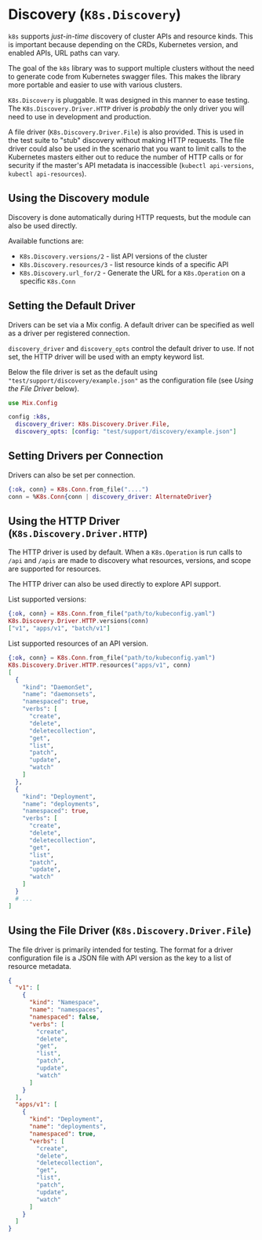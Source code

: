 # Discovery (`K8s.Discovery`)

`k8s` supports _just-in-time_ discovery of cluster APIs and resource kinds. This is important because depending on the CRDs, Kubernetes version, and enabled APIs, URL paths can vary.

The goal of the `k8s` library was to support multiple clusters without the need to generate code from Kubernetes swagger files. This makes the library more portable and easier to use with various clusters.

`K8s.Discovery` is pluggable. It was designed in this manner to ease testing. The `K8s.Discovery.Driver.HTTP` driver is _probably_ the only driver you will need to use in development and production.

A file driver (`K8s.Discovery.Driver.File`) is also provided. This is used in the test suite to "stub" discovery without making HTTP requests. The file driver could also be used in the scenario that you want to limit calls to the Kubernetes masters either out to reduce the number of HTTP calls or for security if the master's API metadata is inaccessible (`kubectl api-versions`, `kubectl api-resources`).

## Using the Discovery module

Discovery is done automatically during HTTP requests, but the module can also be used directly.

Available functions are:

* `K8s.Discovery.versions/2` - list API versions of the cluster
* `K8s.Discovery.resources/3` - list resource kinds of a specific API
* `K8s.Discovery.url_for/2` - Generate the URL for a `K8s.Operation` on a specific `K8s.Conn`

## Setting the Default Driver

Drivers can be set via a Mix config. A default driver can be specified as well as a driver per registered connection.

`discovery_driver` and `discovery_opts` control the default driver to use. If not set, the HTTP driver will be used with an empty keyword list.

Below the file driver is set as the default using `"test/support/discovery/example.json"` as the configuration file (see _Using the File Driver_ below).

```elixir
use Mix.Config

config :k8s,
  discovery_driver: K8s.Discovery.Driver.File,
  discovery_opts: [config: "test/support/discovery/example.json"]
```

## Setting Drivers per Connection

Drivers can also be set per connection.

```elixir
{:ok, conn} = K8s.Conn.from_file("....")
conn = %K8s.Conn{conn | discovery_driver: AlternateDriver}
```

## Using the HTTP Driver (`K8s.Discovery.Driver.HTTP`)

The HTTP driver is used by default. When a `K8s.Operation` is run calls to `/api` and `/apis` are made to discovery what resources, versions, and scope are supported for resources.

The HTTP driver can also be used directly to explore API support.

List supported versions:

```elixir
{:ok, conn} = K8s.Conn.from_file("path/to/kubeconfig.yaml")
K8s.Discovery.Driver.HTTP.versions(conn)
["v1", "apps/v1", "batch/v1"]
```

List supported resources of an API version.

```elixir
{:ok, conn} = K8s.Conn.from_file("path/to/kubeconfig.yaml")
K8s.Discovery.Driver.HTTP.resources("apps/v1", conn)
[
  {
    "kind": "DaemonSet",
    "name": "daemonsets",
    "namespaced": true,
    "verbs": [
      "create",
      "delete",
      "deletecollection",
      "get",
      "list",
      "patch",
      "update",
      "watch"
    ]
  },
  {
    "kind": "Deployment",
    "name": "deployments",
    "namespaced": true,
    "verbs": [
      "create",
      "delete",
      "deletecollection",
      "get",
      "list",
      "patch",
      "update",
      "watch"
    ]
  }
  # ...
]
```

## Using the File Driver (`K8s.Discovery.Driver.File`)

The file driver is primarily intended for testing. The format for a driver configuration file is a JSON file with API version as the key to a list of resource metadata.

```json
{
  "v1": [
    {
      "kind": "Namespace",
      "name": "namespaces",
      "namespaced": false,
      "verbs": [
        "create",
        "delete",
        "get",
        "list",
        "patch",
        "update",
        "watch"
      ]
    }
  ],
  "apps/v1": [
    {
      "kind": "Deployment",
      "name": "deployments",
      "namespaced": true,
      "verbs": [
        "create",
        "delete",
        "deletecollection",
        "get",
        "list",
        "patch",
        "update",
        "watch"
      ]
    }
  ]
}
```